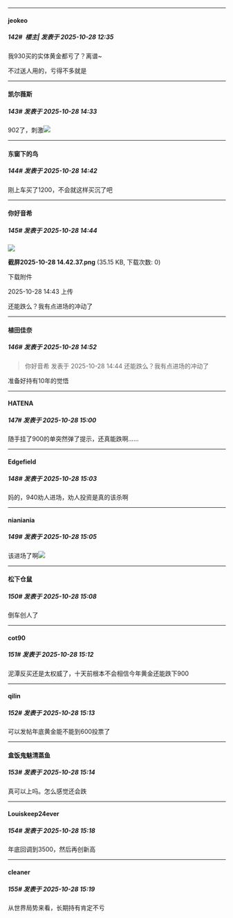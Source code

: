 ﻿
*****

####  jeokeo  
##### 142#         楼主| 发表于 2025-10-28 12:35

我930买的实体黄金都亏了？离谱~

不过送人用的，亏得不多就是


*****

####  凯尔薇斯  
##### 143#       发表于 2025-10-28 14:33

902了，刺激<img src="https://static.stage1st.com/image/smiley/face2017/034.png" referrerpolicy="no-referrer">


*****

####  东窗下的鸟  
##### 144#       发表于 2025-10-28 14:42

刚上车买了1200，不会就这样买沉了吧

*****

####  你好音希  
##### 145#       发表于 2025-10-28 14:44

<img src="https://img.stage1st.com/forum/202510/28/144314rliyuqm5l5wjqhmg.png" referrerpolicy="no-referrer">

<strong>截屏2025-10-28 14.42.37.png</strong> (35.15 KB, 下载次数: 0)

下载附件

2025-10-28 14:43 上传

还能跌么？我有点进场的冲动了


*****

####  植田佳奈  
##### 146#       发表于 2025-10-28 14:52

<blockquote>你好音希 发表于 2025-10-28 14:44
还能跌么？我有点进场的冲动了</blockquote>
准备好持有10年的觉悟


*****

####  HATENA  
##### 147#       发表于 2025-10-28 15:00

随手挂了900的单突然弹了提示，还真能跌啊……

*****

####  Edgefield  
##### 148#       发表于 2025-10-28 15:03

妈的，940劝人进场，劝人投资是真的该杀啊

*****

####  nianiania  
##### 149#       发表于 2025-10-28 15:05

该进场了啊<img src="https://static.stage1st.com/image/smiley/face2017/059.png" referrerpolicy="no-referrer">


*****

####  松下仓鼠  
##### 150#       发表于 2025-10-28 15:08

倒车创人了


*****

####  cot90  
##### 151#       发表于 2025-10-28 15:12

泥潭反买还是太权威了，十天前根本不会相信今年黄金还能跌下900

*****

####  qilin  
##### 152#       发表于 2025-10-28 15:13

可以发帖年底黄金能不能到600投票了

*****

####  盒饭鬼魅清蒸鱼  
##### 153#       发表于 2025-10-28 15:14

真可以上吗。怎么感觉还会跌


*****

####  Louiskeep24ever  
##### 154#       发表于 2025-10-28 15:18

年底回调到3500，然后再创新高

*****

####  cleaner  
##### 155#       发表于 2025-10-28 15:19

从世界局势来看，长期持有肯定不亏

